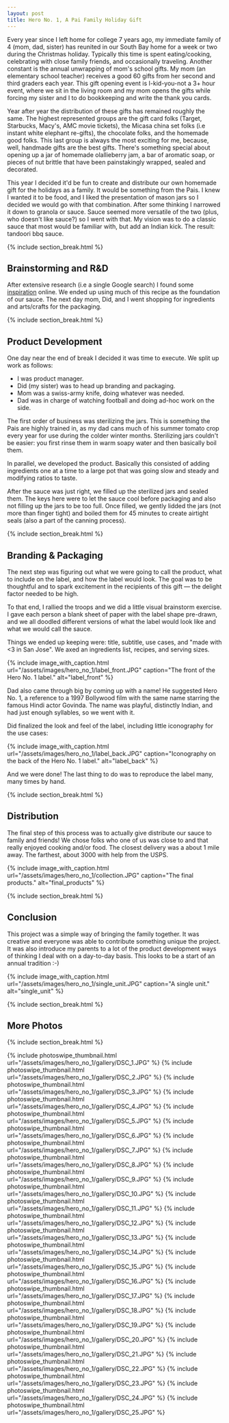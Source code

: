 ```yaml
---
layout: post
title: Hero No. 1, A Pai Family Holiday Gift
---
```


Every year since I left home for college 7 years ago, my immediate family of 4 (mom, dad, sister)
has reunited in our South Bay home for a week or two during the Christmas holiday. Typically this time
is spent eating/cooking, celebrating with close family friends, and occasionally traveling. Another
constant is the annual unwrapping of mom's school gifts. My mom (an elementary school teacher) receives
a good 60 gifts from her second and third graders each year. This gift opening event is I-kid-you-not
a 3+ hour event, where we sit in the living room and my mom opens the gifts while forcing my sister
and I to do bookkeeping and write the thank you cards.

Year after year the distribution of these gifts has remained roughly the same. The highest represented
groups are the gift card folks (Target, Starbucks, Macy's, AMC movie tickets), the Micasa china
set folks (i.e instant white elephant re-gifts), the chocolate folks, and the homemade good folks. This
last group is always the most exciting for me, because, well, handmade gifts are the best gifts.
There's something special about opening up a jar of homemade olallieberry jam, a bar of aromatic
soap, or pieces of nut brittle that have been painstakingly wrapped, sealed and decorated.

This year I decided it'd be fun to create and distribute our own homemade gift for the holidays as
a family. It would be something from the Pais. I knew I wanted it to be food, and I liked the
presentation of mason jars so I decided we would go with that combination. After some thinking I
narrowed it down to granola or sauce. Sauce seemed more versatile of the two (plus, who doesn't like
sauce?) so I went with that. My vision was to do a classic sauce that most would be familiar
with, but add an Indian kick. The result: tandoori bbq sauce.

{% include section_break.html %}

## Brainstorming and R&D

After extensive research (i.e a single Google search) I found some [inspiration](http://www.foodrepublic.com/recipes/tandoori-barbecue-sauce-recipe/) online. We ended up using much of this recipe as the foundation of our sauce. The next day mom,
Did, and I went shopping for ingredients and arts/crafts for the packaging.

{% include section_break.html %}

## Product Development

One day near the end of break I decided it was time to execute. We split up work as follows:

+  I was product manager.
+  Did (my sister) was to head up branding and packaging.
+  Mom was a swiss-army knife, doing whatever was needed.
+  Dad was in charge of watching football and doing ad-hoc work on the side.

The first order of business was sterilizing the jars. This is something the Pais are highly trained in,
as my dad cans much of his summer tomato crop every year for use during the colder winter months. Sterilizing jars
couldn't be easier: you first rinse them in warm soapy water and then basically boil them.

In parallel, we developed the product. Basically this consisted of adding ingredients one at a
time to a large pot that was going slow and steady and modifying ratios to taste.

After the sauce was just right, we filled up the sterilized jars and sealed them. The keys here were
to let the sauce cool before packaging and also not filling up the jars to be too full. Once filled,
we gently lidded the jars (not more than finger tight) and boiled them for 45 minutes to create airtight
seals (also a part of the canning process).

{% include section_break.html %}

## Branding & Packaging

The next step was figuring out what we were going to call the product, what to include on the label,
and how the label would look. The goal was to be thoughtful and to spark excitement in the recipients
of this gift — the delight factor needed to be high.

To that end, I rallied the troops and we did a little visual brainstorm exercise. I gave each person
a blank sheet of paper with the label shape pre-drawn, and we all doodled different versions of what
the label would look like and what we would call the sauce.

Things we ended up keeping were: title, subtitle, use cases, and "made with <3 in San Jose". We axed
an ingredients list, recipes, and serving sizes.

{% include image_with_caption.html
           url="/assets/images/hero_no_1/label_front.JPG"
           caption="The front of the Hero No. 1 label."
           alt="label_front" %}

Dad also came through big by coming up with a name! He suggested Hero No. 1, a reference to a 1997
Bollywood film with the same name starring the famous Hindi actor Govinda. The name was playful,
distinctly Indian, and had just enough syllables, so we went with it.

Did finalized the look and feel of the label, including little iconography for the use cases:

{% include image_with_caption.html
           url="/assets/images/hero_no_1/label_back.JPG"
           caption="Iconography on the back of the Hero No. 1 label."
           alt="label_back" %}

And we were done! The last thing to do was to reproduce the label many, many times by hand.

{% include section_break.html %}

## Distribution

The final step of this process was to actually give distribute our sauce to family and friends! We
chose folks who one of us was close to and that really enjoyed cooking and/or food. The closest
delivery was a about 1 mile away. The farthest, about 3000 with help from the USPS.

{% include image_with_caption.html
           url="/assets/images/hero_no_1/collection.JPG"
           caption="The final products."
           alt="final_products" %}

{% include section_break.html %}

## Conclusion

This project was a simple way of bringing the family together. It was creative and everyone was able
to contribute something unique the project. It was also introduce my parents to a lot of the product
development ways of thinking I deal with on a day-to-day basis. This looks to be a start of an annual
tradition :-)

{% include image_with_caption.html
           url="/assets/images/hero_no_1/single_unit.JPG"
           caption="A single unit."
           alt="single_unit" %}

{% include section_break.html %}

## More Photos

{% include section_break.html %}

<div class="gallery">
  {% include photoswipe_thumbnail.html url="/assets/images/hero_no_1/gallery/DSC_1.JPG" %}
  {% include photoswipe_thumbnail.html url="/assets/images/hero_no_1/gallery/DSC_2.JPG" %}
  {% include photoswipe_thumbnail.html url="/assets/images/hero_no_1/gallery/DSC_3.JPG" %}
  {% include photoswipe_thumbnail.html url="/assets/images/hero_no_1/gallery/DSC_4.JPG" %}
  {% include photoswipe_thumbnail.html url="/assets/images/hero_no_1/gallery/DSC_5.JPG" %}
  {% include photoswipe_thumbnail.html url="/assets/images/hero_no_1/gallery/DSC_6.JPG" %}
  {% include photoswipe_thumbnail.html url="/assets/images/hero_no_1/gallery/DSC_7.JPG" %}
  {% include photoswipe_thumbnail.html url="/assets/images/hero_no_1/gallery/DSC_8.JPG" %}
  {% include photoswipe_thumbnail.html url="/assets/images/hero_no_1/gallery/DSC_9.JPG" %}
  {% include photoswipe_thumbnail.html url="/assets/images/hero_no_1/gallery/DSC_10.JPG" %}
  {% include photoswipe_thumbnail.html url="/assets/images/hero_no_1/gallery/DSC_11.JPG" %}
  {% include photoswipe_thumbnail.html url="/assets/images/hero_no_1/gallery/DSC_12.JPG" %}
  {% include photoswipe_thumbnail.html url="/assets/images/hero_no_1/gallery/DSC_13.JPG" %}
  {% include photoswipe_thumbnail.html url="/assets/images/hero_no_1/gallery/DSC_14.JPG" %}
  {% include photoswipe_thumbnail.html url="/assets/images/hero_no_1/gallery/DSC_15.JPG" %}
  {% include photoswipe_thumbnail.html url="/assets/images/hero_no_1/gallery/DSC_16.JPG" %}
  {% include photoswipe_thumbnail.html url="/assets/images/hero_no_1/gallery/DSC_17.JPG" %}
  {% include photoswipe_thumbnail.html url="/assets/images/hero_no_1/gallery/DSC_18.JPG" %}
  {% include photoswipe_thumbnail.html url="/assets/images/hero_no_1/gallery/DSC_19.JPG" %}
  {% include photoswipe_thumbnail.html url="/assets/images/hero_no_1/gallery/DSC_20.JPG" %}
  {% include photoswipe_thumbnail.html url="/assets/images/hero_no_1/gallery/DSC_21.JPG" %}
  {% include photoswipe_thumbnail.html url="/assets/images/hero_no_1/gallery/DSC_22.JPG" %}
  {% include photoswipe_thumbnail.html url="/assets/images/hero_no_1/gallery/DSC_23.JPG" %}
  {% include photoswipe_thumbnail.html url="/assets/images/hero_no_1/gallery/DSC_24.JPG" %}
  {% include photoswipe_thumbnail.html url="/assets/images/hero_no_1/gallery/DSC_25.JPG" %}
</div>
